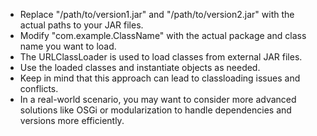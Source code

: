 - Replace "/path/to/version1.jar" and "/path/to/version2.jar" with the actual paths to your JAR files.
- Modify "com.example.ClassName" with the actual package and class name you want to load.
- The URLClassLoader is used to load classes from external JAR files.
- Use the loaded classes and instantiate objects as needed.
- Keep in mind that this approach can lead to classloading issues and conflicts. 
- In a real-world scenario, you may want to consider more advanced solutions like OSGi or modularization to handle dependencies and versions more efficiently.
